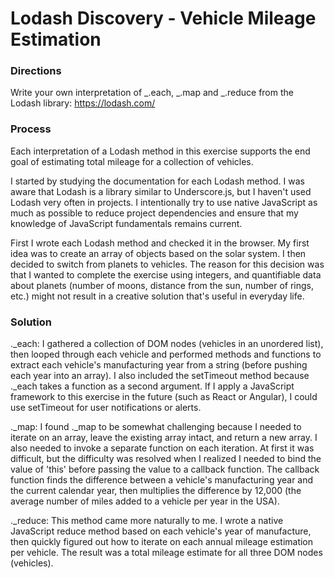 # Lodash Discovery - Vehicle Mileage Estimation

### Directions

Write your own interpretation of _.each, _.map and _.reduce from the Lodash library: https://lodash.com/

### Process

Each interpretation of a Lodash method in this exercise supports the end goal of estimating total mileage for a collection of vehicles.

I started by studying the documentation for each Lodash method. I was aware that Lodash is a library similar to Underscore.js, but I haven't used Lodash very often in projects. I intentionally try to use native JavaScript as much as possible to reduce project dependencies and ensure that my knowledge of JavaScript fundamentals remains current.

First I wrote each Lodash method and checked it in the browser. My first idea was to create an array of objects based on the solar system. I then decided to switch from planets to vehicles. The reason for this decision was that I wanted to complete the exercise using integers, and quantifiable data about planets (number of moons, distance from the sun, number of rings, etc.) might not result in a creative solution that's useful in everyday life.

### Solution

._each: I gathered a collection of DOM nodes (vehicles in an unordered list), then looped through each vehicle and performed methods and functions to extract each vehicle's manufacturing year from a string (before pushing each year into an array). I also included the setTimeout method because ._each takes a function as a second argument. If I apply a JavaScript framework to this exercise in the future (such as React or Angular), I could use setTimeout for user notifications or alerts.

._map: I found ._map to be somewhat challenging because I needed to iterate on an array, leave the existing array intact, and return a new array. I also needed to invoke a separate function on each iteration. At first it was difficult, but the difficulty was resolved when I realized I needed to bind the value of 'this' before passing the value to a callback function. The callback function finds the difference between a vehicle's manufacturing year and the current calendar year, then multiplies the difference by 12,000 (the average number of miles added to a vehicle per year in the USA).

._reduce: This method came more naturally to me. I wrote a native JavaScript reduce method based on each vehicle's year of manufacture, then quickly figured out how to iterate on each annual mileage estimation per vehicle. The result was a total mileage estimate for all three DOM nodes (vehicles).

